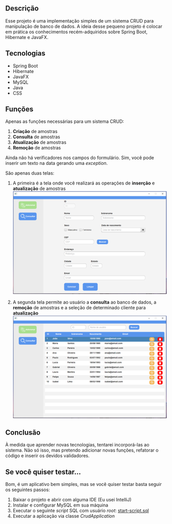 ## Descrição

Esse projeto é uma implementação simples de um sistema CRUD para manipulação de banco de dados.
A ideia desse pequeno projeto é colocar em prática os conhecimentos recém-adquiridos sobre 
Spring Boot, Hibernate e JavaFX.

## Tecnologias

* Spring Boot
* Hibernate
* JavaFX
* MySQL
* Java
* CSS

## Funções

Apenas as funções necessárias para um sistema CRUD:

1. **Criação** de amostras
2. **Consulta** de amostras
3. **Atualização** de amostras
4. **Remoção** de amostras

Ainda não há verificadores nos campos do formulário. Sim, você pode inserir um texto na data gerando
uma _exception_.

São apenas duas telas:

1. A primeira é a tela onde você realizará as operações de **inserção** e **atualização** de amostras
![Tela de manipulação](readme/screen1.png)

2. A segunda tela permite ao usuário a **consulta** ao banco de dados, a **remoção** de amostras e a seleção
de determinado cliente para **atualização**
![Tela de visualização](readme/screen2.png)

## Conclusão

À medida que aprender novas tecnologias, tentarei incorporá-las ao sistema. Não só isso, mas pretendo
adicionar novas funções, refatorar o código e inserir os devidos validadores.

## Se você quiser testar...

Bom, é um aplicativo bem simples, mas se você quiser testar basta seguir os seguintes passos:

1. Baixar o projeto e abrir com alguma IDE (Eu usei IntelliJ)
2. Instalar e configurar MySQL em sua máquina
3. Executar o seguinte _script_ SQL com usuário _root_: [start-script.sql](readme/start-script.sql)
4. Executar a aplicação via classe _CrudApplication_

